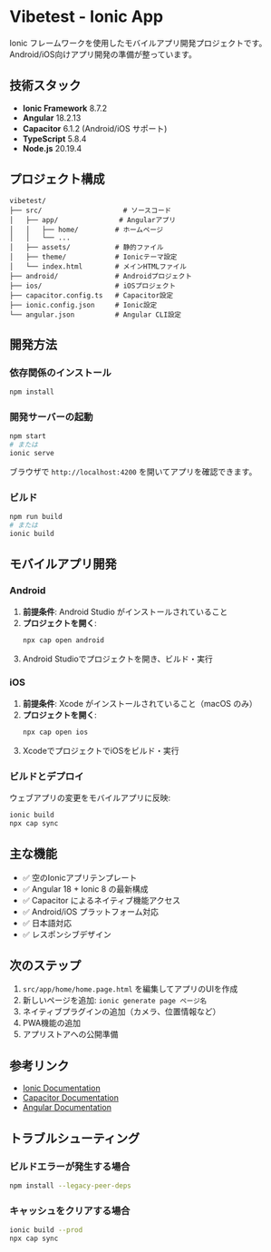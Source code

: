 # Vibetest - Ionic App

Ionic フレームワークを使用したモバイルアプリ開発プロジェクトです。Android/iOS向けアプリ開発の準備が整っています。

## 技術スタック

- **Ionic Framework** 8.7.2
- **Angular** 18.2.13
- **Capacitor** 6.1.2 (Android/iOS サポート)
- **TypeScript** 5.8.4
- **Node.js** 20.19.4

## プロジェクト構成

```
vibetest/
├── src/                    # ソースコード
│   ├── app/               # Angularアプリ
│   │   ├── home/         # ホームページ
│   │   └── ...
│   ├── assets/           # 静的ファイル
│   ├── theme/            # Ionicテーマ設定
│   └── index.html        # メインHTMLファイル
├── android/              # Androidプロジェクト
├── ios/                  # iOSプロジェクト
├── capacitor.config.ts   # Capacitor設定
├── ionic.config.json     # Ionic設定
└── angular.json          # Angular CLI設定
```

## 開発方法

### 依存関係のインストール
```bash
npm install
```

### 開発サーバーの起動
```bash
npm start
# または
ionic serve
```
ブラウザで `http://localhost:4200` を開いてアプリを確認できます。

### ビルド
```bash
npm run build
# または
ionic build
```

## モバイルアプリ開発

### Android

1. **前提条件**: Android Studio がインストールされていること
2. **プロジェクトを開く**:
   ```bash
   npx cap open android
   ```
3. Android Studioでプロジェクトを開き、ビルド・実行

### iOS

1. **前提条件**: Xcode がインストールされていること（macOS のみ）
2. **プロジェクトを開く**:
   ```bash
   npx cap open ios
   ```
3. XcodeでプロジェクトでiOSをビルド・実行

### ビルドとデプロイ

ウェブアプリの変更をモバイルアプリに反映:
```bash
ionic build
npx cap sync
```

## 主な機能

- ✅ 空のIonicアプリテンプレート
- ✅ Angular 18 + Ionic 8 の最新構成
- ✅ Capacitor によるネイティブ機能アクセス
- ✅ Android/iOS プラットフォーム対応
- ✅ 日本語対応
- ✅ レスポンシブデザイン

## 次のステップ

1. `src/app/home/home.page.html` を編集してアプリのUIを作成
2. 新しいページを追加: `ionic generate page ページ名`
3. ネイティブプラグインの追加（カメラ、位置情報など）
4. PWA機能の追加
5. アプリストアへの公開準備

## 参考リンク

- [Ionic Documentation](https://ionicframework.com/docs)
- [Capacitor Documentation](https://capacitorjs.com/docs)
- [Angular Documentation](https://angular.dev)

## トラブルシューティング

### ビルドエラーが発生する場合
```bash
npm install --legacy-peer-deps
```

### キャッシュをクリアする場合
```bash
ionic build --prod
npx cap sync
```